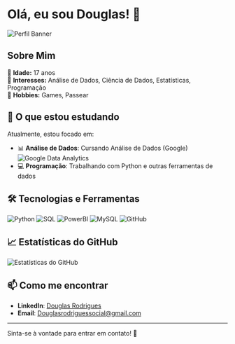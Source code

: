 # Olá, eu sou Douglas! 👋

![Perfil Banner](https://media.licdn.com/dms/image/v2/D4D16AQErPM-zjndHkA/profile-displaybackgroundimage-shrink_350_1400/profile-displaybackgroundimage-shrink_350_1400/0/1719448300413?e=1747267200&v=beta&t=6kRbvyDxu4r2toP-xIPCs1n8ozV_z87k-nScgvniDzY) 

## Sobre Mim

🔹 **Idade:** 17 anos  
🔹 **Interesses:** Análise de Dados, Ciência de Dados, Estatísticas, Programação  
🔹 **Hobbies:** Games, Passear  

## 🚀 O que estou estudando

Atualmente, estou focado em:

- 📊 **Análise de Dados**: Cursando Análise de Dados (Google)  
  ![Google Data Analytics](https://img.shields.io/badge/Google%20Data%20Analytics-0F9D58?style=for-the-badge&logo=google&logoColor=white)
- 💻 **Programação**: Trabalhando com Python e outras ferramentas de dados

## 🛠️ Tecnologias e Ferramentas

![Python](https://img.shields.io/badge/Python-3776AB?style=for-the-badge&logo=python&logoColor=white)
![SQL](https://img.shields.io/badge/SQL-4479A1?style=for-the-badge&logo=mysql&logoColor=white)
![PowerBI](https://img.shields.io/badge/PowerBI-F2C811?style=for-the-badge&logo=powerbi&logoColor=black)
![MySQL](https://img.shields.io/badge/MySQL-00758F?style=for-the-badge&logo=mysql&logoColor=white)
![GitHub](https://img.shields.io/badge/GitHub-181717?style=for-the-badge&logo=github&logoColor=white)

## 📈 Estatísticas do GitHub

![Estatísticas do GitHub](https://github-readme-stats.vercel.app/api?username=douglasEng&show_icons=true&hide_title=true&count_private=true&hide=prs&include_all_commits=true&theme=gruvbox) 

## 📫 Como me encontrar

- **LinkedIn**: [Douglas Rodrigues](https://www.linkedin.com/in/douglas-rodrigues-44364b316/)
- **Email**: [Douglasrodriguessocial@gmail.com](mailto:douglasrodriguessocial@gmail.com)

---

Sinta-se à vontade para entrar em contato! 🚀
